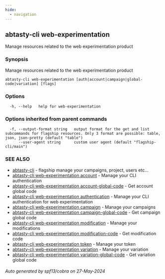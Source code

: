 ```yaml
---
hide:
  - navigation
---
```

## abtasty-cli web-experimentation

Manage resources related to the web experimentation product

### Synopsis

Manage resources related to the web experimentation product

```
abtasty-cli web-experimentation [auth|account|campaign|global-code|variation] [flags]
```

### Options

```
  -h, --help   help for web-experimentation
```

### Options inherited from parent commands

```
  -f, --output-format string   output format for the get and list subcommands for flagship resources. Only 3 format are possible: table, json, json-pretty (default "table")
      --user-agent string      custom user agent (default "flagship-cli/main")
```

### SEE ALSO

* [abtasty-cli](abtasty-cli.md)	 - flagship manage your campaigns, project, users etc...
* [abtasty-cli web-experimentation account](abtasty-cli_web-experimentation_account.md)	 - Manage your CLI authentication
* [abtasty-cli web-experimentation account-global-code](abtasty-cli_web-experimentation_account-global-code.md)	 - Get account global code
* [abtasty-cli web-experimentation authentication](abtasty-cli_web-experimentation_authentication.md)	 - Manage your CLI authentication for web experimentation
* [abtasty-cli web-experimentation campaign](abtasty-cli_web-experimentation_campaign.md)	 - Manage your campaigns
* [abtasty-cli web-experimentation campaign-global-code](abtasty-cli_web-experimentation_campaign-global-code.md)	 - Get campaign global code
* [abtasty-cli web-experimentation modification](abtasty-cli_web-experimentation_modification.md)	 - Manage your modifications
* [abtasty-cli web-experimentation modification-code](abtasty-cli_web-experimentation_modification-code.md)	 - Get modification code
* [abtasty-cli web-experimentation token](abtasty-cli_web-experimentation_token.md)	 - Manage your token
* [abtasty-cli web-experimentation variation](abtasty-cli_web-experimentation_variation.md)	 - Manage your variation
* [abtasty-cli web-experimentation variation-global-code](abtasty-cli_web-experimentation_variation-global-code.md)	 - Get variation global code

###### Auto generated by spf13/cobra on 27-May-2024
